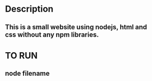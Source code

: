 # Description
## This is a small website using nodejs, html and css without any npm libraries.

# TO RUN

## node filename
